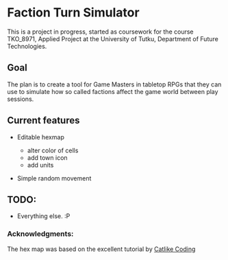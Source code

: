 # Faction Turn Simulator

This is a project in progress, started as coursework for the course TKO_8971, Applied Project at the University of Tutku, Department of Future Technologies.

## Goal

The plan is to create a tool for Game Masters in tabletop RPGs that they can use to simulate how so called factions affect the game world between play sessions. 

## Current features

* Editable hexmap
	* alter color of cells
	* add town icon
	* add units

* Simple random movement

## TODO:

* Everything else. :P

### Acknowledgments:

The hex map was based on the excellent tutorial by [Catlike Coding](https://catlikecoding.com/unity/tutorials/hex-map/)